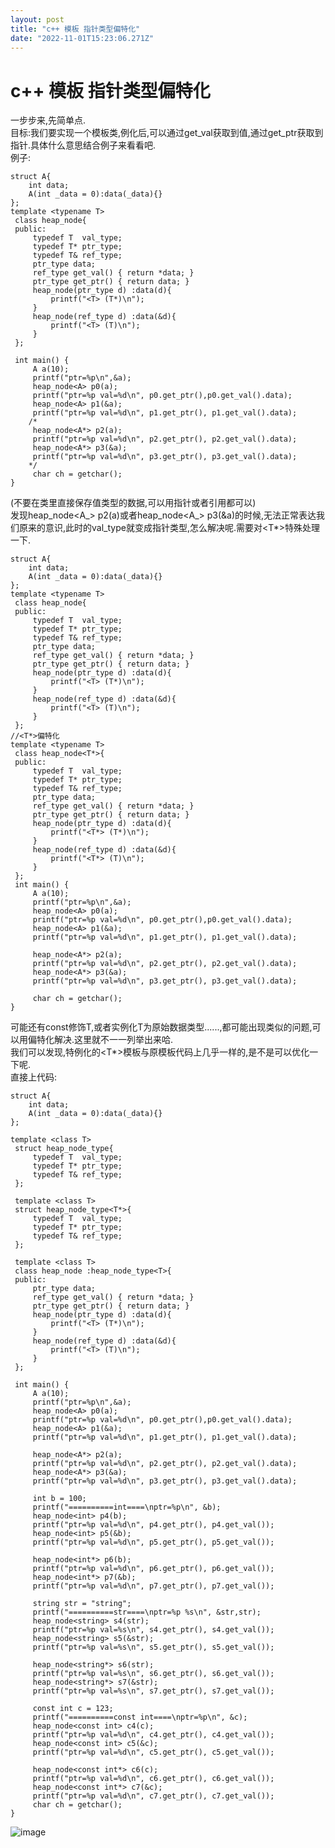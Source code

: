 ```yaml
---
layout: post
title: "c++ 模板 指针类型偏特化"
date: "2022-11-01T15:23:06.271Z"
---
```

c++ 模板 指针类型偏特化
==============

一步步来,先简单点.  
目标:我们要实现一个模板类,例化后,可以通过get\_val获取到值,通过get\_ptr获取到指针.具体什么意思结合例子来看看吧.  
例子:

    struct A{
        int data;
        A(int _data = 0):data(_data){}
    };
    template <typename T>
     class heap_node{
     public:
     	 typedef T  val_type;
    	 typedef T* ptr_type;
    	 typedef T& ref_type;
    	 ptr_type data;
    	 ref_type get_val() { return *data; }
    	 ptr_type get_ptr() { return data; }
    	 heap_node(ptr_type d) :data(d){
    		 printf("<T> (T*)\n");
    	 }
    	 heap_node(ref_type d) :data(&d){
    		 printf("<T> (T)\n");
    	 }
     };
    
     int main() {
    	 A a(10);
    	 printf("ptr=%p\n",&a);
    	 heap_node<A> p0(a);
    	 printf("ptr=%p val=%d\n", p0.get_ptr(),p0.get_val().data);
    	 heap_node<A> p1(&a);
    	 printf("ptr=%p val=%d\n", p1.get_ptr(), p1.get_val().data);
    	/*
    	 heap_node<A*> p2(a);
    	 printf("ptr=%p val=%d\n", p2.get_ptr(), p2.get_val().data);
    	 heap_node<A*> p3(&a);
    	 printf("ptr=%p val=%d\n", p3.get_ptr(), p3.get_val().data);
    	*/
         char ch = getchar();
    }
     
    

(不要在类里直接保存值类型的数据,可以用指针或者引用都可以)  
发现heap\_node<A_\> p2(a)或者heap\_node<A_\> p3(&a)的时候,无法正常表达我们原来的意识,此时的val\_type就变成指针类型,怎么解决呢.需要对<T\*>特殊处理一下.

    struct A{
        int data;
        A(int _data = 0):data(_data){}
    };
    template <typename T>
     class heap_node{
     public:
     	 typedef T  val_type;
    	 typedef T* ptr_type;
    	 typedef T& ref_type;
    	 ptr_type data;
    	 ref_type get_val() { return *data; }
    	 ptr_type get_ptr() { return data; }
    	 heap_node(ptr_type d) :data(d){
    		 printf("<T> (T*)\n");
    	 }
    	 heap_node(ref_type d) :data(&d){
    		 printf("<T> (T)\n");
    	 }
     };
    //<T*>偏特化
    template <typename T>
     class heap_node<T*>{
     public:
     	 typedef T  val_type;
    	 typedef T* ptr_type;
    	 typedef T& ref_type;
    	 ptr_type data;
    	 ref_type get_val() { return *data; }
    	 ptr_type get_ptr() { return data; }
    	 heap_node(ptr_type d) :data(d){
    		 printf("<T*> (T*)\n");
    	 }
    	 heap_node(ref_type d) :data(&d){
    		 printf("<T*> (T)\n");
    	 }
     };
     int main() {
    	 A a(10);
    	 printf("ptr=%p\n",&a);
    	 heap_node<A> p0(a);
    	 printf("ptr=%p val=%d\n", p0.get_ptr(),p0.get_val().data);
    	 heap_node<A> p1(&a);
    	 printf("ptr=%p val=%d\n", p1.get_ptr(), p1.get_val().data);
    	
    	 heap_node<A*> p2(a);
    	 printf("ptr=%p val=%d\n", p2.get_ptr(), p2.get_val().data);
    	 heap_node<A*> p3(&a);
    	 printf("ptr=%p val=%d\n", p3.get_ptr(), p3.get_val().data);
    	
         char ch = getchar();
    }
    

可能还有const修饰T,或者实例化T为原始数据类型......,都可能出现类似的问题,可以用偏特化解决.这里就不一一列举出来哈.  
我们可以发现,特例化的<T\*>模板与原模板代码上几乎一样的,是不是可以优化一下呢.  
直接上代码:

    struct A{
        int data;
        A(int _data = 0):data(_data){}
    };
    
    template <class T>
     struct heap_node_type{
    	 typedef T  val_type;
    	 typedef T* ptr_type;
    	 typedef T& ref_type;
     };
    
     template <class T>
     struct heap_node_type<T*>{
    	 typedef T  val_type;
    	 typedef T* ptr_type;
    	 typedef T& ref_type;
     };
    
     template <class T>
     class heap_node :heap_node_type<T>{
     public:
    	 ptr_type data;
    	 ref_type get_val() { return *data; }
    	 ptr_type get_ptr() { return data; }
    	 heap_node(ptr_type d) :data(d){
    		 printf("<T> (T*)\n");
    	 }
    	 heap_node(ref_type d) :data(&d){
    		 printf("<T> (T)\n");
    	 }
     };
     
     int main() {
    	 A a(10);
    	 printf("ptr=%p\n",&a);
    	 heap_node<A> p0(a);
    	 printf("ptr=%p val=%d\n", p0.get_ptr(),p0.get_val().data);
    	 heap_node<A> p1(&a);
    	 printf("ptr=%p val=%d\n", p1.get_ptr(), p1.get_val().data);
    
    	 heap_node<A*> p2(a);
    	 printf("ptr=%p val=%d\n", p2.get_ptr(), p2.get_val().data);
    	 heap_node<A*> p3(&a);
    	 printf("ptr=%p val=%d\n", p3.get_ptr(), p3.get_val().data);
    
    	 int b = 100;
    	 printf("==========int====\nptr=%p\n", &b);
    	 heap_node<int> p4(b);
    	 printf("ptr=%p val=%d\n", p4.get_ptr(), p4.get_val());
    	 heap_node<int> p5(&b);
    	 printf("ptr=%p val=%d\n", p5.get_ptr(), p5.get_val());
    
    	 heap_node<int*> p6(b);
    	 printf("ptr=%p val=%d\n", p6.get_ptr(), p6.get_val());
    	 heap_node<int*> p7(&b);
    	 printf("ptr=%p val=%d\n", p7.get_ptr(), p7.get_val());
    
    	 string str = "string";
    	 printf("==========str====\nptr=%p %s\n", &str,str);
    	 heap_node<string> s4(str);
    	 printf("ptr=%p val=%s\n", s4.get_ptr(), s4.get_val());
    	 heap_node<string> s5(&str);
    	 printf("ptr=%p val=%s\n", s5.get_ptr(), s5.get_val());
    
    	 heap_node<string*> s6(str);
    	 printf("ptr=%p val=%s\n", s6.get_ptr(), s6.get_val());
    	 heap_node<string*> s7(&str);
    	 printf("ptr=%p val=%s\n", s7.get_ptr(), s7.get_val());
    
    	 const int c = 123;
    	 printf("==========const int====\nptr=%p\n", &c);
    	 heap_node<const int> c4(c);
    	 printf("ptr=%p val=%d\n", c4.get_ptr(), c4.get_val());
    	 heap_node<const int> c5(&c);
    	 printf("ptr=%p val=%d\n", c5.get_ptr(), c5.get_val());
    
    	 heap_node<const int*> c6(c);
    	 printf("ptr=%p val=%d\n", c6.get_ptr(), c6.get_val());
    	 heap_node<const int*> c7(&c);
    	 printf("ptr=%p val=%d\n", c7.get_ptr(), c7.get_val());
         char ch = getchar();
    }
    

![image](https://img2022.cnblogs.com/blog/1225115/202211/1225115-20221101155711245-643531908.png)